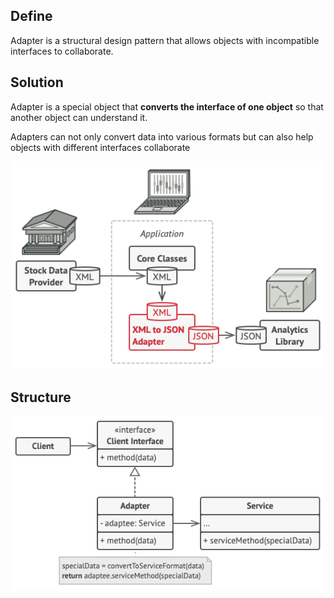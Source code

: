 ## Define
Adapter is a structural design pattern that allows objects with incompatible interfaces to collaborate.


## Solution
Adapter is a special object that **converts the interface of one object** so that another object can understand it.

Adapters can not only convert data into various formats but can also help objects with different interfaces collaborate

![](imgs/solution.png)

## Structure

![](imgs/structure-object-adapter.png)
